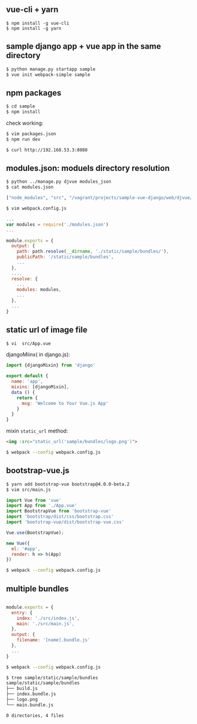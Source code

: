 ## vue-cli + yarn

~~~~
$ npm install -g vue-cli
$ npm install -g yarn
~~~~

## sample django app + vue app in the same directory
~~~bash
$ python manage.py startapp sample
$ vue init webpack-simple sample
~~~

## npm packages

~~~bash
$ cd sample
$ npm install
~~~

check working:

~~~bash
$ vim packages.json
$ npm run dev
~~~

~~~bash
$ curl http://192.168.53.3:8080
~~~

## modules.json: moduels directory resolution

~~~bash
$ python ../manage.py djvue modules_json
$ cat modules.json

["node_modules", "src", "/vagrant/projects/sample-vue-django/web/djvue/vue"]
~~~


~~~bash
$ vim webpack.config.js  
~~~

~~~js
...
var modules = require('./modules.json')
...

module.exports = {
  output: {
    path: path.resolve(__dirname, './static/sample/bundles/'),
    publicPath: '/static/sample/bundles',
    ...
  },
  ....
  resolve: {
    ...
    modules: modules,
    ...
  },  
  ...
}
~~~

## static url of image file

~~~bash
$ vi  src/App.vue
~~~

djangoMiinx( in django.js):

~~~js
import {djangoMixin} from 'django'

export default {
  name: 'app',
  mixins: [djangoMixin],
  data () {
    return {
      msg: 'Welcome to Your Vue.js App'
    }
  }
}
~~~

mixin `static_url` method:

~~~html
<img :src="static_url('sample/bundles/logo.png')">
~~~

~~~bash
$ webpack --config webpack.config.js
~~~

## bootstrap-vue.js


~~~bash
$ yarn add bootstrap-vue bootstrap@4.0.0-beta.2
$ vim src/main.js
~~~

~~~js
import Vue from 'vue'
import App from './App.vue'
import BootstrapVue from 'bootstrap-vue'
import 'bootstrap/dist/css/bootstrap.css'
import 'bootstrap-vue/dist/bootstrap-vue.css'

Vue.use(BootstrapVue);

new Vue({
  el: '#app',
  render: h => h(App)
})
~~~

~~~bash
$ webpack --config webpack.config.js
~~~

## multiple bundles

~~~js

module.exports = {
  entry: {
    index: './src/index.js',
    main: './src/main.js',
  },
  output: {
    filename: '[name].bundle.js'
  },
  ...
}
~~~

~~~bash
$ webpack --config webpack.config.js
~~~

~~~bash
$ tree sample/static/sample/bundles
sample/static/sample/bundles
├── build.js
├── index.bundle.js
├── logo.png
└── main.bundle.js

0 directories, 4 files
~~~
